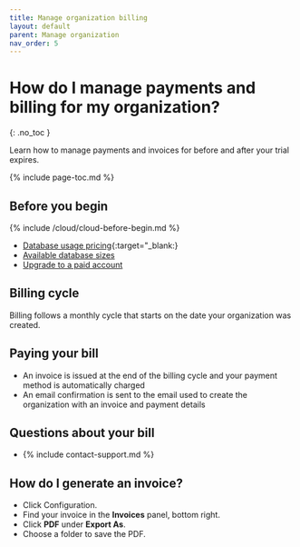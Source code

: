 ```yaml
---
title: Manage organization billing
layout: default
parent: Manage organization
nav_order: 5
---
```


# How do I manage payments and billing for my organization?
{: .no_toc }

Learn how to manage payments and invoices for before and after your trial expires.

{% include page-toc.md %}

## Before you begin

{% include /cloud/cloud-before-begin.md %}

* [Database usage pricing](https://www.featurebase.com/pricing){:target="_blank:}
* [Available database sizes](https://docs.featurebase.com/docs/cloud/cloud-databases/cloud-db-shape/)
* [Upgrade to a paid account](/docs/cloud/cloud-org/cloud-org-upgrade-to-paid/)

## Billing cycle

Billing follows a monthly cycle that starts on the date your organization was created.

## Paying your bill

* An invoice is issued at the end of the billing cycle and your payment method is automatically charged
* An email confirmation is sent to the email used to create the organization with an invoice and payment details

## Questions about your bill

* {% include contact-support.md %}

## How do I generate an invoice?

* Click Configuration.
* Find your invoice in the **Invoices** panel, bottom right.
* Click **PDF** under **Export As**.
* Choose a folder to save the PDF.
